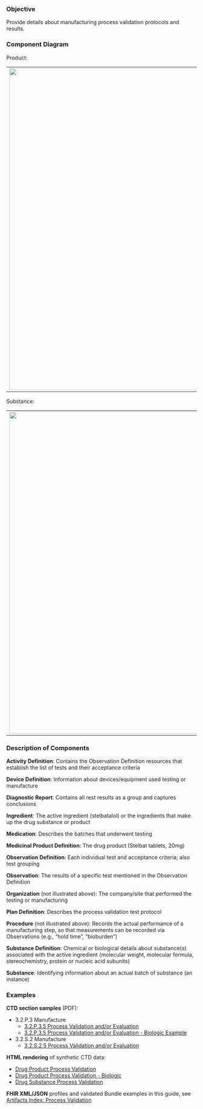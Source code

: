 ### Objective
Provide details about manufacturing process validation protocols and results.

### Component Diagram
Product:
<table>
<tr><td><img src="process_validation_FHIR_resources.png" width="850"/></td></tr>
</table>
Substance:
<table>
<tr><td><img src="substance_process_validation_resources.png" width="850"/></td></tr>
</table>

### Description of Components
**Activity Definition**: Contains the Observation Definition resources that establish the list of tests and their acceptance criteria

**Device Definition**: Information about devices/equipment used testing or manufacture

**Diagnostic Report**: Contains all rest results as a group and captures conclusions

**Ingredient**: The active ingredient (stelbatalol) or the ingredients that make up the drug substance or product

**Medication**: Describes the batches that underwent testing

**Medicinal Product Definition**: The drug product (Stelbat tablets, 20mg)

**Observation Definition**: Each individual test and acceptance criteria; also test grouping

**Observation**: The results of a specific test mentioned in the Observation Definition

**Organization** (not illustrated above): The company/site that performed the testing or manufacturing

**Plan Definition**: Describes the process validation test protocol

**Procedure** (not illustrated above): Records the actual performance of a manufacturing step, so that measurements can be recorded via Observations (e.g., “hold time”, “bioburden”)

**Substance Definition**: Chemical or biological details about substance(s) associated with the active ingredient (molecular weight, molecular formula, stereochemistry, protein or nucleic acid subunits)

**Substance**: Identifying information about an actual batch of substance (an instance)

### Examples
**CTD section samples** (PDF):
- 3.2.P.3 Manufacture
    - <a href="https://github.com/HL7/uv-dx-pq/raw/master/input/examples-pdf/3.2.P.3.5_Process_Validation.pdf ">3.2.P.3.5 Process Validation and/or Evaluation</a>
    - <a href="https://github.com/HL7/uv-dx-pq/raw/master/input/examples-pdf/3.2.P.3.5_Process_Validation_and-or_Evaluation_BIO.pdf ">3.2.P.3.5 Process Validation and/or Evaluation - Biologic Example</a>
- 3.2.S.2 Manufacture
    - <a href="https://github.com/HL7/uv-dx-pq/raw/master/input/examples-pdf/3.2.S.2.5_Process_Validation_and-or_Evaluation.pdf ">3.2.S.2.5 Process Validation and/or Evaluation</a>

**HTML rendering** of synthetic CTD data:
- <a href="process_valid_rend_p.html">Drug Product Process Validation</a>
- <a href="process_valid_rend_pb.html">Drug Product Process Validation - Biologic</a>
- <a href="process_valid_rend_s.html">Drug Substance Process Validation</a>

**FHIR XML/JSON** profiles and validated Bundle examples in this guide, see [Artifacts Index: Process Validation](artifacts.html#process-validation)